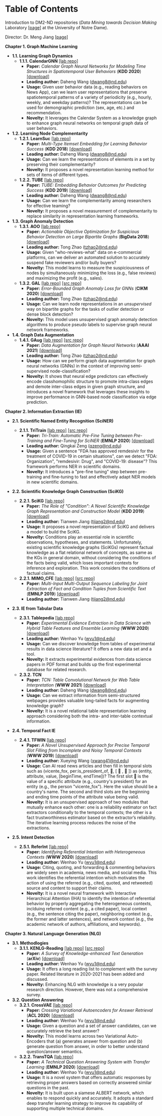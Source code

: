 # Table of Contents

Introduction to DM2-ND repositories (*Data Mining towards Decision Making* Laboratory [\[page\]](http://www.meng-jiang.com/lab.html) at the University of Notre Dame).

Director: Dr. Meng Jiang [\[page\]](http://www.meng-jiang.com/)

**Chapter 1. Graph Machine Learning**
- **1.1. Learning Graph Dynamics** 
  - **1.1.1. CalendarGNN** [\[lab repo\]](https://github.com/DM2-ND/CalendarGNN)
    - **Paper:** *Calendar Graph Neural Networks for Modeling Time Structures in Spatiotemporal User Behaviors* (**KDD 2020**) [\[download\]](http://www.meng-jiang.com/pubs/calendargnn-kdd20/calendargnn-kdd20-paper.pdf)
    - **Leading author:** Daheng Wang (dwang8@nd.edu)
    - **Usage:** Given user behavior data (e.g., reading behaviors on News App), can we learn user representations that preserve spatiotemporal patterns of a variety of periodicity (e.g., hourly, weekly, and weekday patterns)? The representations can be used for demongraphic prediction (sex, age, etc.) and recommendation.
    - **Novelty:** It leverages the Calendar System as a knowledge graph to enhance graph neural networks on temporal graph data of user behaviors.
- **1.2. Learning Node Complementarity**
  - **1.2.1. LearnSuc** [\[lab repo\]](https://github.com/DM2-ND/Learnsuc)
    - **Paper:** *Multi-Type Itemset Embedding for Learning Behavior Success* (**KDD 2018**) [\[download\]](http://www.meng-jiang.com/pubs/learnsuc-kdd18/learnsuc-kdd18-paper.pdf)
    - **Leading author:** Daheng Wang (dwang8@nd.edu)
    - **Usage:** Can we learn the representations of elements in a set by preserving their complementarity?
    - **Novelty:** It proposes a novel representation learning method for sets of items of different types.
  - **1.2.2. TUBE** [\[lab repo\]](https://github.com/DM2-ND/TUBE)
    - **Paper:** *TUBE: Embedding Behavior Outcomes for Predicting Success* (**KDD 2019**) [\[download\]](http://www.meng-jiang.com/pubs/tube-kdd19/tube-kdd19-paper.pdf)
    - **Leading author:** Daheng Wang (dwang8@nd.edu)
    - **Usage:** Can we learn the complementarity among researchers for effective teaming?
    - **Novelty:** It proposes a novel measurement of complementarity to replace similarity in representation learning frameworks.
- **1.3. Graph Anomaly Detection** 
  - **1.3.1. AOO** [\[lab repo\]](https://github.com/DM2-ND/AOO)
    - **Paper:** *Actionable Objective Optimization for Suspicious Behavior Detection on Large Bipartite Graphs* (**BigData 2018**) [\[download\]](https://tzhao.io/files/papers/BigData18-aoo.pdf)
    - **Leading author:** Tong Zhao (tzhao2@nd.edu)
    - **Usage:** Given "who-reviews-what" data on e-commercial platforms, can we deliver an automated solution to accurately suspend fake reviewers and/or bully buyers?
    - **Novelty:** This model learns to measure the suspiciousness of nodes by simultaneously minimizing the loss (e.g., false reviews) and maximizing the profit (e.g., sales).
  - **1.3.2. GAL** [\[lab repo\]](https://github.com/DM2-ND/GAL) [\[src repo\]](https://github.com/zhao-tong/Graph-Anomaly-Loss)
    - **Paper:** *Error-Bounded Graph Anomaly Loss for GNNs* (**CIKM 2020**) [\[download\]](https://dl.acm.org/doi/pdf/10.1145/3340531.3411979)
    - **Leading author:** Tong Zhao (tzhao2@nd.edu)
    - **Usage:** Can we learn node representations in an *unsupervised* way on bipartite graphs for the tasks of outlier detection or dense block detection?
    - **Novelty:** This model uses unsupervised graph anomaly detection algorithms to produce pseudo labels to supervise graph neural network frameworks.
- **1.4. Graph Data Augmentation** 
  - **1.4.1. GAug** [\[lab repo\]](https://github.com/DM2-ND/GAug) [\[src repo\]](https://github.com/zhao-tong/GAug)
    - **Paper:** *Data Augmentation for Graph Neural Networks* (**AAAI 2021**) [\[download\]](https://arxiv.org/pdf/2006.06830.pdf)
    - **Leading author:** Tong Zhao (tzhao2@nd.edu)
    - **Usage:** How can we perform graph data augmentation for graph neural networks (GNNs) in the context of improving semi-supervised node-classification?
    - **Novelty:** It shows that neural edge predictors can effectively encode classhomophilic structure to promote intra-class edges and demote inter-class edges in given graph structure, and introduces a novel framework that leverages these insights to improve performance in GNN-based node classification via edge prediction.

**Chapter 2. Information Extraction (IE)** 
- **2.1. Scientific Named Entity Recognition (SciNER)** 
  - **2.1.1. TriTrain** [\[lab repo\]](https://github.com/DM2-ND/TriTrain) [\[src repo\]](https://github.com/QingkaiZeng/TriTrain)
    - **Paper:** *Tri-Train: Automatic Pre-Fine Tuning between Pre-Training and Fine-Tuning for SciNER* (**EMNLP 2020**) [\[download\]](https://www.aclweb.org/anthology/2020.findings-emnlp.429.pdf)
    - **Leading author:** Qingkai Zeng (qzeng@nd.edu)
    - **Usage:** Given a sentence "FDA has approved remdesivir for the treatment of COVID-19 in certain situations", can we detect "FDA: Organization", "remdesivir: Drug", and "COVID-19: disease"? This framework performs NER in scientific domains.
    - **Novelty:** It introduces a "pre-fine tuning" step between pre-training and fine-tuning to fast and effectively adapt NER models in new scientific domains.
- **2.2. Scientific Knowledge Graph Construction (SciKG)** 
  - **2.2.1. SciKG** [\[lab repo\]](https://github.com/DM2-ND/SciKG)
    - **Paper:** *The Role of "Condition": A Novel Scientific Knowledge Graph Representation and Construction Model* (**KDD 2019**) [\[download\]](https://dl.acm.org/doi/10.1145/3292500.3330942)
    - **Leading author:** Tianwen Jiang (tjiang2@nd.edu)
    - **Usage:** It proposes a novel representation of SciKG and delivers a model to build the SciKG.
    - **Novelty:** Conditions play an essential role in scientific observations, hypotheses, and statements. Unfortunately, existing scientific knowledge graphs (SciKGs) represent factual knowledge as a flat relational network of concepts, as same as the KGs in general domain, without considering the conditions of the facts being valid, which loses important contexts for inference and exploration. This work considers the conditions of factual claims.
  - **2.2.1. MIMO_CFE** [\[lab repo\]](https://github.com/DM2-ND/MIMO_CFE) [\[src repo\]](https://github.com/twjiang/MIMO_CFE)
    - **Paper:** *Multi-Input Multi-Output Sequence Labeling for Joint Extraction of Fact and Condition Tuples from Scientific Text* (**EMNLP 2019**) [\[download\]](http://www.meng-jiang.com/pubs/mimo-emnlp19/mimo-emnlp19-paper.pdf)
    - **Leading author:** Tianwen Jiang (tjiang2@nd.edu)

- **2.3. IE from Tabular Data**
  - **2.3.1. Tablepedia** [\[lab repo\]](https://github.com/DM2-ND/Tablepedia)
    - **Paper:** *Experimental Evidence Extraction in Data Science with Hybrid Table Features and Ensemble Learning* (**WWW 2020**) [\[download\]](https://wyu97.github.io/papers/C2_WWW_2020.pdf)
    - **Leading author:** Wenhao Yu (wyu1@nd.edu)
    - **Usage:** Can we discover knowledge from tables of experimental results in data science literature? It offers a new data set and a tool.
    - **Novelty:** It extracts experimental evidences from data science papers in PDF format and builds up the first experimental database for related research.
  - **2.3.2. TCN**
    - **Paper:** *TCN: Table Convolutional Network for Web Table Interpretation* (**WWW 2021**) [\[download\]](https://arxiv.org/abs/2102.09460)
    - **Leading author:** Daheng Wang (dwang8@nd.edu)
    - **Usage:** Can we extract information from semi-structured webpages provides valuable long-tailed facts for augmenting knowledge graph?
    - **Novelty:** It is a novel relational table representation learning approach considering both the intra- and inter-table contextual information.
- **2.4. Temporal Fact IE**
  - **2.4.1. TFWIN** [\[lab repo\]](https://github.com/DM2-ND/TFWIN)
    - **Paper:** *A Novel Unsupervised Approach for Precise Temporal Slot Filling from Incomplete and Noisy Temporal Contexts* (**WWW 2019**) [\[download\]](http://www.meng-jiang.com/pubs/tfwin-www19/tfwin-www19-paper.pdf)
    - **Leading author:** Xueying Wang (xwang41@nd.edu)
    - **Usage:** Can AI read news articles and then fill in temporal slots such as (vicente_fox, per:is_president_of, , [  ,  ]) as (entity, attribute, value, [beginTime, endTime])? The first slot  is the value of a specific attribute (e.g., country's president) for an entity (e.g., the person "vicente_fox"). Here the value should be a country's name. The second and third slots are the beginning and ending time points of the attribute value being valid.
    - **Novelty:** It is an unsupervised approach of two modules that mutually enhance each other: one is a reliability estimator on fact extractors conditionally to the temporal contexts; the other is a fact trustworthiness estimator based on the extractor’s reliability. The iterative learning process reduces the noise of the extractions.
- **2.5. Intent Detection**
  - **2.5.1. ReferInt** [\[lab repo\]](https://github.com/DM2-ND/ReferInt)
    - **Paper:** *Identifying Referential Intention with Heterogeneous Contexts* (**WWW 2020**) [\[download\]](https://dl.acm.org/doi/abs/10.1145/3366423.3380175)
    - **Leading author:** Wenhao Yu (wyu1@nd.edu)
    - **Usage:** Citing, quoting, and forwarding & commenting behaviors are widely seen in academia, news media, and social media. This work identifies the referential intention which motivates the action of using the referred (e.g., cited, quoted, and retweeted) source and content to support their claims.
    - **Novelty:** It is a novel neural framework with Interactive Hierarchical Attention (IHA) to identify the intention of referential behavior by properly aggregating the heterogeneous contexts, inclduing referred content (e.g., a cited paper), local context (e.g., the sentence citing the paper), neighboring context (e.g., the former and latter sentences), and network context (e.g., the academic network of authors, affiliations, and keywords).

**Chapter 3. Natural Language Generation (NLG)**
- **3.1. Methodlogies** 
  - **3.1.1. KENLG-Reading** [\[lab repo\]](https://github.com/DM2-ND/KENLG-Reading) [\[src repo\]](https://github.com/wyu97/KENLG-Reading)
    - **Paper:** *A Survey of Knowledge-enhanced Text Generation* (**arXiv**) [\[download\]](https://arxiv.org/abs/2010.04389)
    - **Leading author:** Wenhao Yu (wyu1@nd.edu)
    - **Usage:** It offers a long reading list to complement with the survey paper. Related literature in 2020-2021 has been added and discussed.
    - **Novelty:** Enhancing NLG with knowledge is a very popular research direction. However, there was not a comprehensive survey.
- **3.2. Question Answering** 
  - **3.2.1. CrossVAE** [\[lab repo\]](https://github.com/DM2-ND/CrossVAE)
    - **Paper:** *Crossing Variational Autoencoders for Answer Retrieval* (**ACL 2020**) [\[download\]](https://www.aclweb.org/anthology/2020.acl-main.498/)
    - **Leading author:** Wenhao Yu (wyu1@nd.edu)
    - **Usage:** Given a question and a set of answer candidates, can we accurately retrieve the best answer?
    - **Novelty:** This model learns across two Variational Auto-Encoders that (a) generates answer from question and (b) generate question from answer, in order to better understand question/answer semantics.
  - **3.2.2. TransTQA** [\[lab repo\]](https://github.com/DM2-ND/TransTQA)
    - **Paper:** *A Technical Question Answering System with Transfer Learning* (**EMNLP 2020**) [\[download\]](https://www.aclweb.org/anthology/2020.emnlp-demos.13.pdf)
    - **Leading author:** Wenhao Yu (wyu1@nd.edu)
    - **Usage:** It is a novel system that offers automatic responses by retrieving proper answers based on correctly answered similar questions in the past.
    - **Novelty:** It is built upon a siamese ALBERT network, which enables to respond quickly and accurately. It adopts a standard deep transfer learning strategy to improve its capability of supporting multiple technical domains.
